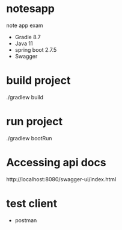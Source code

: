 # notesapp
note app exam

* Gradle 8.7
* Java 11
* spring boot 2.7.5
* Swagger

# build project
./gradlew build

# run project
./gradlew bootRun

# Accessing api docs
http://localhost:8080/swagger-ui/index.html

#
# test client
* postman
